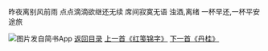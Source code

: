 昨夜离别风前雨
点点滴滴欲继还无续
席间寂寞无语
浊酒,离绪
一杯早还,一杯平安途旅

![图片发自简书App](http://upload-images.jianshu.io/upload_images/1691484-221f26a8bfa48178.jpeg?imageMogr2/auto-orient/strip%7CimageView2/2/w/1080/q/50)
[返回目录](https://www.jianshu.com/p/f13b34acd5f9)
[上一首《红笺锦字》](https://www.jianshu.com/p/8a0693865069)
[下一首《丹桂》](https://www.jianshu.com/p/2cef2eb59cd8)
